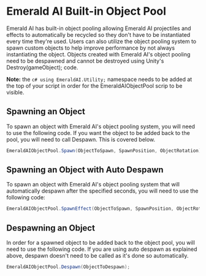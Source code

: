 # Emerald AI Built-in Object Pool
Emerald AI has built-in object pooling allowing Emerald AI projectiles and effects to automatically be recycled so they don't have to be instantiated every time they're used. Users can also utilize the object pooling system to spawn custom objects to help improve performance by not always instantiating the object. Objects created with Emerald AI's object pooling need to be despawned and cannot be destroyed using Unity's Destroy(gameObject); code. 

**Note:** the ```c# using EmeraldAI.Utility;``` namespace needs to be added at the top of your script in order for the EmeraldAIObjectPool scrip to be visible.

## Spawning an Object
To spawn an object with Emerald AI's object pooling system, you will need to use the following code. If you want the object to be added back to the pool, you will need to call Despawn. This is covered below.
```c#
EmeraldAIObjectPool.Spawn(ObjectToSpawn, SpawnPosition, ObjectRotation);
```

## Spawning an Object with Auto Despawn
To spawn an object with Emerald AI's object pooling system that will automatically despawn after the specified seconds, you will need to use the following code:
```c#
EmeraldAIObjectPool.SpawnEffect(ObjectToSpawn, SpawnPosition, ObjectRotation, DespawnSeconds);
```

## Despawning an Object
In order for a spawned object to be added back to the object pool, you will need to use the following code. If you are using auto despawn as explained above, despawn doesn't need to be called as it's done so automatically.
```c#
EmeraldAIObjectPool.Despawn(ObjectToDespawn);
```

